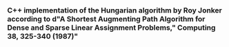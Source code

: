 ### C++ implementation of the Hungarian algorithm by Roy Jonker according to d"A Shortest Augmenting Path Algorithm for Dense and Sparse Linear Assignment Problems," Computing 38, 325-340 (1987)"


